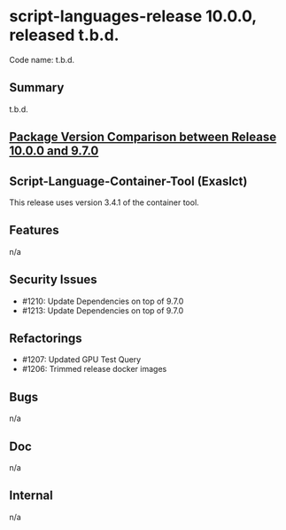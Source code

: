 # script-languages-release 10.0.0, released t.b.d.

Code name: t.b.d.

## Summary

t.b.d.

## [Package Version Comparison between Release 10.0.0 and 9.7.0](package_diffs/10.0.0/README.md)

## Script-Language-Container-Tool (Exaslct)

This release uses version 3.4.1 of the container tool.

## Features

n/a

## Security Issues

 - #1210: Update Dependencies on top of 9.7.0
 - #1213: Update Dependencies on top of 9.7.0

## Refactorings

 - #1207: Updated GPU Test Query
 - #1206: Trimmed release docker images

## Bugs

n/a

## Doc

n/a

## Internal

 n/a
